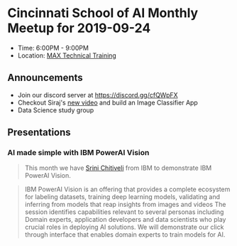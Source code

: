 # Cincinnati School of AI Monthly Meetup for 2019-09-24

- Time: 6:00PM - 9:00PM
- Location: [MAX Technical Training](https://www.google.com/maps/search/?api=1&query=39.304080%2C-84.313690)

## Announcements

- Join our discord server at https://discord.gg/cfQWpFX
- Checkout Siraj's [new video](https://www.youtube.com/watch?v=CzPYgRaYWUA) and build an Image Classifier App
- Data Science study group

## Presentations

### AI made simple with IBM PowerAI Vision

> This month we have [Srini Chitiveli](../speakers/srini-chitiveli.md) from IBM to demonstrate IBM PowerAI Vision.

> IBM PowerAI Vision is an offering that provides a complete ecosystem for labeling datasets, training deep learning models, validating and inferring from models that reap insights from images and videos The session identifies capabilities relevant to several personas including Domain experts, application developers and data scientists who play crucial roles in deploying AI solutions. We will demonstrate our click through interface that enables domain experts to train models for AI.
